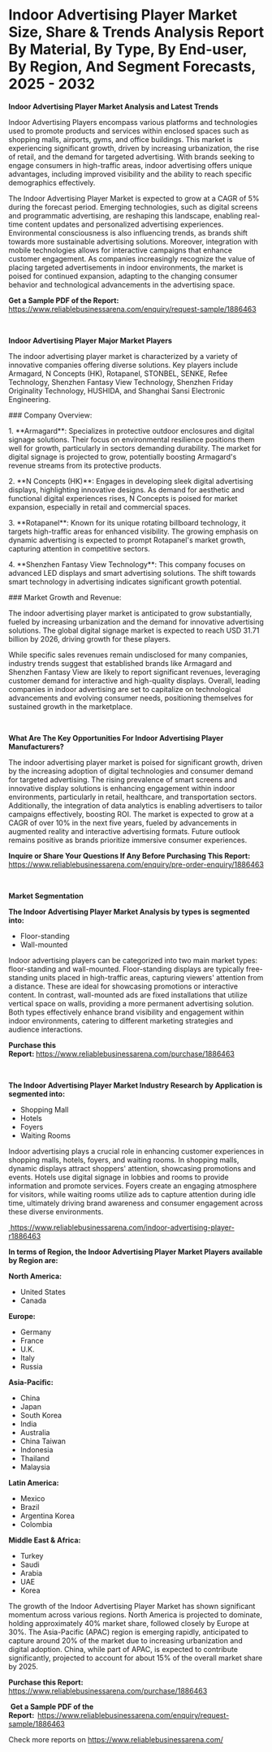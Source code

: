 <p><h1>Indoor Advertising Player Market Size, Share & Trends Analysis Report By Material, By Type, By End-user, By Region, And Segment Forecasts, 2025 - 2032</h1></p><p><strong>Indoor Advertising Player Market Analysis and Latest Trends</strong></p>
<p><p>Indoor Advertising Players encompass various platforms and technologies used to promote products and services within enclosed spaces such as shopping malls, airports, gyms, and office buildings. This market is experiencing significant growth, driven by increasing urbanization, the rise of retail, and the demand for targeted advertising. With brands seeking to engage consumers in high-traffic areas, indoor advertising offers unique advantages, including improved visibility and the ability to reach specific demographics effectively.</p><p>The Indoor Advertising Player Market is expected to grow at a CAGR of 5% during the forecast period. Emerging technologies, such as digital screens and programmatic advertising, are reshaping this landscape, enabling real-time content updates and personalized advertising experiences. Environmental consciousness is also influencing trends, as brands shift towards more sustainable advertising solutions. Moreover, integration with mobile technologies allows for interactive campaigns that enhance customer engagement. As companies increasingly recognize the value of placing targeted advertisements in indoor environments, the market is poised for continued expansion, adapting to the changing consumer behavior and technological advancements in the advertising space.</p></p>
<p><strong>Get a Sample PDF of the Report:&nbsp;</strong> <a href="https://www.reliablebusinessarena.com/enquiry/request-sample/1886463?utm_campaign=3041&utm_medium=2&utm_source=Github&utm_content=ia&utm_term=10042025&utm_id=indoor-advertising-player">https://www.reliablebusinessarena.com/enquiry/request-sample/1886463</a></p>
<p>&nbsp;</p>
<p><strong>Indoor Advertising Player Major Market Players</strong></p>
<p><p>The indoor advertising player market is characterized by a variety of innovative companies offering diverse solutions. Key players include Armagard, N Concepts (HK), Rotapanel, STONBEL, SENKE, Refee Technology, Shenzhen Fantasy View Technology, Shenzhen Friday Originality Technology, HUSHIDA, and Shanghai Sansi Electronic Engineering.</p><p>### Company Overview:</p><p>1. **Armagard**: Specializes in protective outdoor enclosures and digital signage solutions. Their focus on environmental resilience positions them well for growth, particularly in sectors demanding durability. The market for digital signage is projected to grow, potentially boosting Armagard's revenue streams from its protective products.</p><p>2. **N Concepts (HK)**: Engages in developing sleek digital advertising displays, highlighting innovative designs. As demand for aesthetic and functional digital experiences rises, N Concepts is poised for market expansion, especially in retail and commercial spaces.</p><p>3. **Rotapanel**: Known for its unique rotating billboard technology, it targets high-traffic areas for enhanced visibility. The growing emphasis on dynamic advertising is expected to prompt Rotapanel's market growth, capturing attention in competitive sectors.</p><p>4. **Shenzhen Fantasy View Technology**: This company focuses on advanced LED displays and smart advertising solutions. The shift towards smart technology in advertising indicates significant growth potential.</p><p>### Market Growth and Revenue:</p><p>The indoor advertising player market is anticipated to grow substantially, fueled by increasing urbanization and the demand for innovative advertising solutions. The global digital signage market is expected to reach USD 31.71 billion by 2026, driving growth for these players.</p><p>While specific sales revenues remain undisclosed for many companies, industry trends suggest that established brands like Armagard and Shenzhen Fantasy View are likely to report significant revenues, leveraging customer demand for interactive and high-quality displays. Overall, leading companies in indoor advertising are set to capitalize on technological advancements and evolving consumer needs, positioning themselves for sustained growth in the marketplace.</p></p>
<p>&nbsp;</p>
<p><strong>What Are The Key Opportunities For Indoor Advertising Player Manufacturers?</strong></p>
<p><p>The indoor advertising player market is poised for significant growth, driven by the increasing adoption of digital technologies and consumer demand for targeted advertising. The rising prevalence of smart screens and innovative display solutions is enhancing engagement within indoor environments, particularly in retail, healthcare, and transportation sectors. Additionally, the integration of data analytics is enabling advertisers to tailor campaigns effectively, boosting ROI. The market is expected to grow at a CAGR of over 10% in the next five years, fueled by advancements in augmented reality and interactive advertising formats. Future outlook remains positive as brands prioritize immersive consumer experiences.</p></p>
<p><strong>Inquire or Share Your Questions If Any Before Purchasing This Report:</strong> <a href="https://www.reliablebusinessarena.com/enquiry/pre-order-enquiry/1886463?utm_campaign=3041&utm_medium=2&utm_source=Github&utm_content=ia&utm_term=10042025&utm_id=indoor-advertising-player">https://www.reliablebusinessarena.com/enquiry/pre-order-enquiry/1886463</a></p>
<p>&nbsp;</p>
<p><strong>Market Segmentation</strong></p>
<p><strong>The Indoor Advertising Player Market Analysis by types is segmented into:</strong></p>
<p><ul><li>Floor-standing</li><li>Wall-mounted</li></ul></p>
<p><p>Indoor advertising players can be categorized into two main market types: floor-standing and wall-mounted. Floor-standing displays are typically free-standing units placed in high-traffic areas, capturing viewers' attention from a distance. These are ideal for showcasing promotions or interactive content. In contrast, wall-mounted ads are fixed installations that utilize vertical space on walls, providing a more permanent advertising solution. Both types effectively enhance brand visibility and engagement within indoor environments, catering to different marketing strategies and audience interactions.</p></p>
<p><strong>Purchase this Report:&nbsp;</strong><a href="https://www.reliablebusinessarena.com/purchase/1886463?utm_campaign=3041&utm_medium=2&utm_source=Github&utm_content=ia&utm_term=10042025&utm_id=indoor-advertising-player">https://www.reliablebusinessarena.com/purchase/1886463</a></p>
<p>&nbsp;</p>
<p><strong>The Indoor Advertising Player Market Industry Research by Application is segmented into:</strong></p>
<p><ul><li>Shopping Mall</li><li>Hotels</li><li>Foyers</li><li>Waiting Rooms</li></ul></p>
<p><p>Indoor advertising plays a crucial role in enhancing customer experiences in shopping malls, hotels, foyers, and waiting rooms. In shopping malls, dynamic displays attract shoppers' attention, showcasing promotions and events. Hotels use digital signage in lobbies and rooms to provide information and promote services. Foyers create an engaging atmosphere for visitors, while waiting rooms utilize ads to capture attention during idle time, ultimately driving brand awareness and consumer engagement across these diverse environments.</p></p>
<p><a href="https://www.reliablebusinessarena.com/indoor-advertising-player-r1886463?utm_campaign=3041&utm_medium=2&utm_source=Github&utm_content=ia&utm_term=10042025&utm_id=indoor-advertising-player">&nbsp;https://www.reliablebusinessarena.com/indoor-advertising-player-r1886463</a></p>
<p><strong>In terms of Region, the Indoor Advertising Player Market Players available by Region are:</strong></p>
<p>
    <p> <strong> North America: </strong>
        <ul>
            <li>United States</li>
            <li>Canada</li>
        </ul>
        </p> 
    <p> <strong> Europe: </strong>
        <ul>
            <li>Germany</li>
            <li>France</li>
            <li>U.K.</li>
            <li>Italy</li>
            <li>Russia</li>
        </ul>
        </p> 
    <p> <strong> Asia-Pacific: </strong>
        <ul>
            <li>China</li>
            <li>Japan</li>
            <li>South Korea</li>
            <li>India</li>
            <li>Australia</li>
            <li>China Taiwan</li>
            <li>Indonesia</li>
            <li>Thailand</li>
            <li>Malaysia</li>
        </ul>
        </p> 
    <p> <strong> Latin America: </strong>
        <ul>
            <li>Mexico</li>
            <li>Brazil</li>
            <li>Argentina Korea</li>
            <li>Colombia</li>
        </ul>
        </p> 
    <p> <strong> Middle East & Africa: </strong>
        <ul>
            <li>Turkey</li>
            <li>Saudi</li>
            <li>Arabia</li>
            <li>UAE</li>
            <li>Korea</li>
        </ul>
    </p>
    </p>
<p><p>The growth of the Indoor Advertising Player Market has shown significant momentum across various regions. North America is projected to dominate, holding approximately 40% market share, followed closely by Europe at 30%. The Asia-Pacific (APAC) region is emerging rapidly, anticipated to capture around 20% of the market due to increasing urbanization and digital adoption. China, while part of APAC, is expected to contribute significantly, projected to account for about 15% of the overall market share by 2025.</p></p>
<p><strong>Purchase this Report: </strong><a href="https://www.reliablebusinessarena.com/purchase/1886463?utm_campaign=3041&utm_medium=2&utm_source=Github&utm_content=ia&utm_term=10042025&utm_id=indoor-advertising-player">https://www.reliablebusinessarena.com/purchase/1886463</a></p>
<p>&nbsp;<strong>Get a Sample PDF of the Report:&nbsp;&nbsp;</strong><a href="https://www.reliablebusinessarena.com/enquiry/request-sample/1886463?utm_campaign=3041&utm_medium=2&utm_source=Github&utm_content=ia&utm_term=10042025&utm_id=indoor-advertising-player">https://www.reliablebusinessarena.com/enquiry/request-sample/1886463</a></p>
<p><strong></strong></p>
<p>Check more reports on <a href="https://www.reliablebusinessarena.com/?utm_campaign=3041&utm_medium=2&utm_source=Github&utm_content=ia&utm_term=10042025&utm_id=indoor-advertising-player">https://www.reliablebusinessarena.com/</a></p>